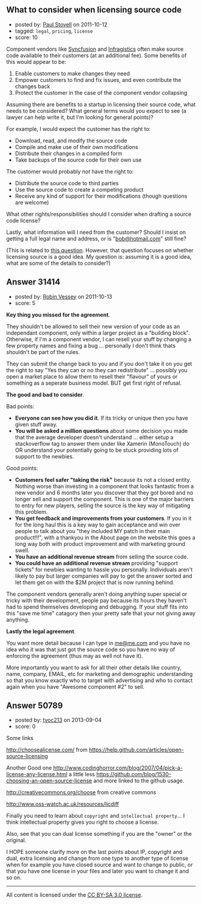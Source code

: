 ## What to consider when licensing source code

- posted by: [Paul Stovell](https://stackexchange.com/users/-1/13821-paul-stovell) on 2011-10-12
- tagged: `legal`, `pricing`, `license`
- score: 10

Component vendors like [Syncfusion][1] and [Infragistics][2] often make source code available to their customers (at an additional fee). Some benefits of this would appear to be:

 1. Enable customers to make changes they need
 2. Empower customers to find and fix issues, and even contribute the changes back
 3. Protect the customer in the case of the component vendor collapsing

Assuming there are benefits to a startup in licensing their source code, what needs to be considered? What general terms would you expect to see (a lawyer can help write it, but I'm looking for general points)?

For example, I would expect the customer has the right to:

 - Download, read, and modify the source code
 - Compile and make use of their own modifications
 - Distribute their changes in a compiled form
 - Take backups of the source code for their own use

The customer would probably *not* have the right to:

 - Distribute the source code to third parties
 - Use the source code to create a competing product
 - Receive any kind of support for their modifications (though questions are welcome)

What other rights/responsibilities should I consider when drafting a source code license?

Lastly, what information will I need from the customer? Should I insist on getting a full legal name and address, or is "bob@hotmail.com" still fine?

(This is related to [this question][3]. However, that question focuses on whether licensing source is a good idea. My question is: assuming it is a good idea, what are some of the details to consider?)


  [1]: http://www.syncfusion.com/sales/faq
  [2]: http://www.infragistics.com/products/license.aspx
  [3]: http://answers.onstartups.com/questions/17657/should-we-license-our-source-code


## Answer 31414

- posted by: [Robin Vessey](https://stackexchange.com/users/-1/984-robin-vessey) on 2011-10-13
- score: 5

**Key thing you missed for the agreement**.

They shouldn't be allowed to sell their new version of your code as an independant component, only within a larger project as a "building block". Otherwise, if I'm a component vendor, I can resell your stuff by changing a few property names and fixing a bug ... personally I don't think thats shouldn't be part of the rules. 

They can submit the change back to you and if you don't take it on you get the right to say "Yes they can or no they can redistribute" ... possibly you open a market place to allow them to resell their "flavour" of yours or something as a seperate business model. BUT get first right of refusal.

**The good and bad to consider**.

Bad points:

 - **Everyone can see how you did it**. If its tricky or unique then you have given stuff away.
 - **You will be asked a million questions** about some decision you made that the average developer doesn't understand ... either setup a stackoverflow tag to answer them under like Xamerin (MonoTouch) do OR understand your potentially going to be stuck providing lots of support to the newbies.

Good points:

 - **Customers feel safer "taking the risk"** because its not a closed entity. Nothing worse than investing in a component that looks fantastic from a new vendor and 6 months later you discover that they got bored and no longer sell and support the component. This is one of the major barriers to entry for new players, selling the source is the key way of mitigating this problem.
 - **You get feedback and improvements from your customers**. If you in it for the long haul this is a key way to gain acceptance and win over people to talk about you "they included MY patch in their main product!!!", with a thankyou in the About page on the website this goes a long way both with product improvement and with marketing ground swell.
 - **You have an additional revenue stream** from selling the source code. 
 - **You could have an additional revenue stream** providing "support tickets" for newbies wanting to hassle you personally. Individuals aren't likely to pay but larger companies will pay to get the answer sorted and let them get on with the $2M project that is now running behind.

The component vendors generally aren't doing anything super special or tricky with their development, people pay because its hours they haven't had to spend themselves developing and debugging. If your stuff fits into this "save me time" catagory then your pretty safe that your not giving away anything. 

**Lastly the legal agreement**.

You want more detail because I can type in me@me.com and you have no idea who it was that just got the source code so you have no way of enforcing the agreement (thus may as well not have it). 

More importantly you want to ask for all their other details like country, name, company, EMAIL, etc for marketing and demographic understanding so that you know exactly who to target with advertising and who to contact again when you have "Awesome component #2" to sell. 



## Answer 50789

- posted by: [tyoc213](https://stackexchange.com/users/-1/14572-tyoc213) on 2013-09-04
- score: 0

Some links

http://choosealicense.com/ from https://help.github.com/articles/open-source-licensing

Another Good one http://www.codinghorror.com/blog/2007/04/pick-a-license-any-license.html a little less https://github.com/blog/1530-choosing-an-open-source-license and more linked to the github usage.

http://creativecommons.org/choose from creative commons 

http://www.oss-watch.ac.uk/resources/licdiff


Finally you need to learn about `copyright` and `intellectual property`... I think intellectual property gives you right to choose a license.

Also, see that you can dual license something if you are the "owner" or the original.


I HOPE someone clarify more on the last points about IP, copyright and dual, extra licensing and change from one type to another type of license when for example you have closed source and want to change to public, or that you have one license in your files and later you want to change it and so on.




---

All content is licensed under the [CC BY-SA 3.0 license](https://creativecommons.org/licenses/by-sa/3.0/).
